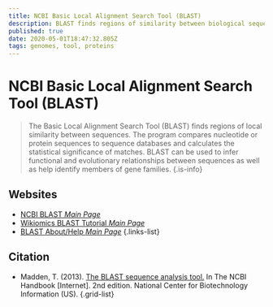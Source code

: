```yaml
---
title: NCBI Basic Local Alignment Search Tool (BLAST)
description: BLAST finds regions of similarity between biological sequences. The program compares nucleotide or protein sequences to sequence databases and calculates the statistical significance.
published: true
date: 2020-05-01T18:47:32.805Z
tags: genomes, tool, proteins
---
```


# NCBI Basic Local Alignment Search Tool (BLAST)

> The Basic Local Alignment Search Tool (BLAST) finds regions of local similarity between sequences. The program compares nucleotide or protein sequences to sequence databases and calculates the statistical significance of matches. BLAST can be used to infer functional and evolutionary relationships between sequences as well as help identify members of gene families.
{.is-info}

## Websites

- [NCBI BLAST *Main Page*](https://blast.ncbi.nlm.nih.gov/Blast.cgi)
- [Wikiomics BLAST Tutorial *Main Page*](https://openwetware.org/wiki/Wikiomics:BLAST_tutorial)
- [BLAST About/Help *Main Page*](https://blast.ncbi.nlm.nih.gov/Blast.cgi?CMD=Web&PAGE_TYPE=BlastDocs)
{.links-list}

## Citation

- Madden, T. (2013). [The BLAST sequence analysis tool.](https://www.ncbi.nlm.nih.gov/books/NBK153387/) In The NCBI Handbook [Internet]. 2nd edition. National Center for Biotechnology Information (US).
{.grid-list}